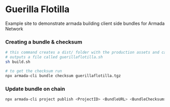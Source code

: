 # Guerilla Flotilla

Example site to demonstrate armada building client side bundles for Armada Network

### Creating a bundle & checksum
```sh
# this command creates a dist/ folder with the production assets and calls the armada bundle create command
# outputs a file called guerillaflotilla.sh
sh build.sh

# to get the checksum run
npx armada-cli bundle checksum guerillaflotilla.tgz
```

### Update bundle on chain
```sh
npx armada-cli project publish <ProjectID> <BundleURL> <BundleChecksum>
```